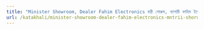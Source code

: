 ```yaml
---
title: "Minister Showroom, Dealer Fahim Electronics মন্ত্রী শোরুম, ব্যাপারী ফাহিম ইলেক্ট্রনিক্স"
url: /katakhali/minister-showroom-dealer-fahim-electronics-mntrii-shorum-byaapaarii-phaahim-ilekttrniks/
---
```

